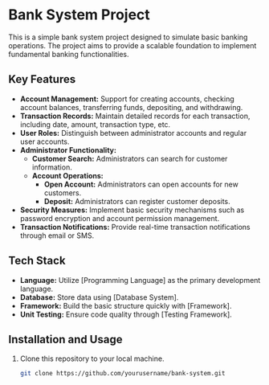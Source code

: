 # Bank System Project

This is a simple bank system project designed to simulate basic banking operations. The project aims to provide a scalable foundation to implement fundamental banking functionalities.

## Key Features

- **Account Management:** Support for creating accounts, checking account balances, transferring funds, depositing, and withdrawing.
- **Transaction Records:** Maintain detailed records for each transaction, including date, amount, transaction type, etc.
- **User Roles:** Distinguish between administrator accounts and regular user accounts.
- **Administrator Functionality:**
  - **Customer Search:** Administrators can search for customer information.
  - **Account Operations:**
    - **Open Account:** Administrators can open accounts for new customers.
    - **Deposit:** Administrators can register customer deposits.
- **Security Measures:** Implement basic security mechanisms such as password encryption and account permission management.
- **Transaction Notifications:** Provide real-time transaction notifications through email or SMS.

## Tech Stack

- **Language:** Utilize [Programming Language] as the primary development language.
- **Database:** Store data using [Database System].
- **Framework:** Build the basic structure quickly with [Framework].
- **Unit Testing:** Ensure code quality through [Testing Framework].

## Installation and Usage

1. Clone this repository to your local machine.
   ```bash
   git clone https://github.com/yourusername/bank-system.git
